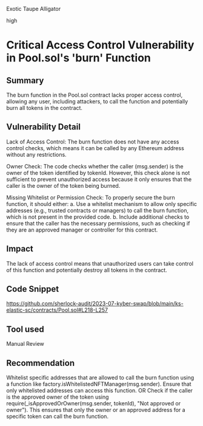 Exotic Taupe Alligator

high

# Critical Access Control Vulnerability in Pool.sol's 'burn' Function
## Summary
The burn function in the Pool.sol contract lacks proper access control, allowing any user, including attackers, to call the function and potentially burn all tokens in the contract.
## Vulnerability Detail
Lack of Access Control: The burn function does not have any access control checks, which means it can be called by any Ethereum address without any restrictions.

Owner Check: The code checks whether the caller (msg.sender) is the owner of the token identified by tokenId. However, this check alone is not sufficient to prevent unauthorized access because it only ensures that the caller is the owner of the token being burned.

Missing Whitelist or Permission Check: To properly secure the burn function, it should either:
a. Use a whitelist mechanism to allow only specific addresses (e.g., trusted contracts or managers) to call the burn function, which is not present in the provided code.
b. Include additional checks to ensure that the caller has the necessary permissions, such as checking if they are an approved manager or controller for this contract.
## Impact
The lack of access control means that unauthorized users can take control of this function and potentially destroy all tokens in the contract.
## Code Snippet
https://github.com/sherlock-audit/2023-07-kyber-swap/blob/main/ks-elastic-sc/contracts/Pool.sol#L218-L257
## Tool used
Manual Review
## Recommendation
Whitelist specific addresses that are allowed to call the burn function using a function like factory.isWhitelistedNFTManager(msg.sender). Ensure that only whitelisted addresses can access this function.
OR
Check if the caller is the approved owner of the token using require(_isApprovedOrOwner(msg.sender, tokenId), "Not approved or owner"). This ensures that only the owner or an approved address for a specific token can call the burn function.